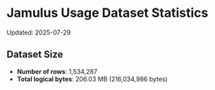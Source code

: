 # Jamulus Usage Dataset Statistics

Updated: 2025-07-29

## Dataset Size
- **Number of rows**: 1,534,287
- **Total logical bytes**: 206.03 MB (216,034,986 bytes)
